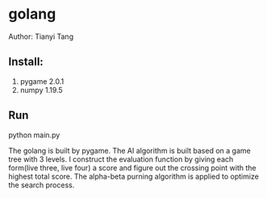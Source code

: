 # golang

Author: Tianyi Tang

## Install:

1. pygame 2.0.1
2. numpy 1.19.5

## Run
python main.py

The golang is built by pygame. The AI algorithm is built based on a game tree with 3 levels. I construct the evaluation function by giving each form(live three, live four) a score and figure out the crossing point with the highest total score. The alpha-beta purning algorithm is applied to optimize the search process. 
